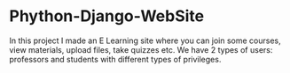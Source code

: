 # Phython-Django-WebSite

In this project I made an E Learning site where you can join some courses, view materials, upload files, take quizzes etc. We have 2 types of users: professors and students with different types of privileges. 
